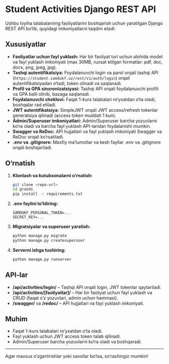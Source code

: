 

# Student Activities Django REST API

Ushbu loyiha talabalarning faoliyatlarini boshqarish uchun yaratilgan Django REST API bo‘lib, quyidagi imkoniyatlarni taqdim etadi:

## Xususiyatlar

- **Faoliyatlar uchun fayl yuklash:** Har bir faoliyat turi uchun alohida model va fayl yuklash imkoniyati (max 30MB, ruxsat etilgan formatlar: pdf, doc, docx, png, jpeg, jpg).
- **Tashqi autentifikatsiya:** Foydalanuvchi login va parol orqali tashqi API (`https://student.samdukf.uz/rest/v1/auth/login`) orqali autentifikatsiyadan o‘tadi, token olinadi va saqlanadi.
- **Profil va GPA sinxronizatsiyasi:** Tashqi API orqali foydalanuvchi profili va GPA balli olinib, bazaga saqlanadi.
- **Foydalanuvchi cheklovi:** Faqat 1-kurs talabalari ro‘yxatdan o‘ta oladi, boshqalar rad etiladi.
- **JWT autentifikatsiya:** SimpleJWT orqali JWT access/refresh tokenlar generatsiya qilinadi (access token muddati 1 kun).
- **Admin/Superuser imkoniyatlari:** Admin/Superuser barcha yozuvlarni ko‘ra oladi va barcha fayl yuklash API-laridan foydalanishi mumkin.
- **Swagger va ReDoc:** API hujjatlari va fayl yuklash imkoniyati Swagger va ReDoc orqali ko‘rsatiladi.
- **.env va .gitignore:** Maxfiy ma’lumotlar va kesh fayllar .env va .gitignore orqali boshqariladi.

## O‘rnatish

1. **Klonlash va kutubxonalarni o‘rnatish:**
    ```bash
    git clone <repo-url>
    cd grands
    pip install -r requirements.txt
    ```

2. **.env faylini to‘ldiring:**
    ```
    SAMDUKF_PERSONAL_TOKEN=...
    SECRET_KEY=...
    ```

3. **Migratsiyalar va superuser yaratish:**
    ```bash
    python manage.py migrate
    python manage.py createsuperuser
    ```

4. **Serverni ishga tushiring:**
    ```bash
    python manage.py runserver
    ```

## API-lar

- **/api/activities/login/** – Tashqi API orqali login, JWT tokenlar qaytariladi.
- **/api/activities/[faoliyatlar]/** – Har bir faoliyat uchun fayl yuklash va CRUD (faqat o‘z yozuvlari, admin uchun hammasi).
- **/swagger/** va **/redoc/** – API hujjatlari va fayl yuklash imkoniyati.

## Muhim

- Faqat 1-kurs talabalari ro‘yxatdan o‘ta oladi.
- Fayl yuklash uchun JWT access token talab qilinadi.
- Admin/Superuser barcha yozuvlarni ko‘ra oladi va boshqaradi.

---

Agar maxsus o‘zgartirishlar yoki savollar bo‘lsa, so‘rashingiz mumkin!
